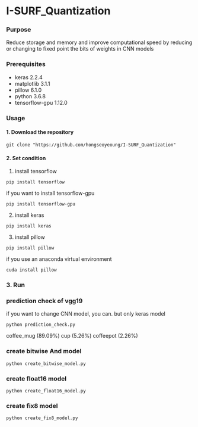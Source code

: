 # I-SURF_Quantization
### Purpose
Reduce storage and memory and improve computational speed by reducing or changing to fixed point the bits of weights in CNN models 

### Prerequisites                               
* keras 2.2.4                    
* matplotlib  3.1.1                                  
* pillow 6.1.0                                   
* python 3.6.8               
* tensorflow-gpu 1.12.0   

### Usage

#### 1. Download the repository

```
git clone "https://github.com/hongseoyeoung/I-SURF_Quantization"
```

#### 2. Set condition
1. install tensorflow
```
pip install tensorflow
```
if you want to install tensorflow-gpu
```
pip install tensorflow-gpu
```
2. install keras
```
pip install keras
```
3. install pillow
```
pip install pillow
```
if you use an anaconda virtual environment
```
cuda install pillow
```

### 3. Run

### prediction check of vgg19
if you want to change CNN model, you can. but only keras model

```
python prediction_check.py
```
coffee_mug (89.09%) cup (5.26%) coffeepot (2.26%)

### create bitwise And model
```
python create_bitwise_model.py
```

### create float16 model
```
python create_float16_model.py
```

### create fix8 model
```
python create_fix8_model.py
```

 
